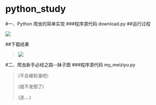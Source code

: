 # python_study

#一、Python 爬虫的简单实现
###程序源代码  download.py
##运行过程

![](http://i.imgur.com/egniTQK.png)


##下载结果

>![](http://i.imgur.com/BMqUFbh.png)

#二、爬虫新手必经之路--妹子图
###程序源代码  my_meiziyu.py
>(不会被和谐吧）
>
>(就不发图了)
>
>(逃....)
